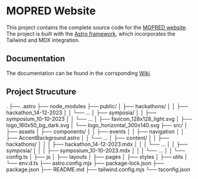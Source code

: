 # MOPRED Website

This project contains the complete source code for the [MOPRED website](https://mopred.uni-frankfurt.de/). 
The project is built with the [Astro framework](https://astro.build/), which incorporates the Tailwind and MDX integration.

## Documentation

The documentation can be found in the corrsponding [Wiki](https://github.com/SchulzLab/MOPRED-website/wiki/Home).

## Project Strucuture

.
├── .astro
├── node_modules
├── public/
│   ├── hackathons/
│   │   ├── hackathon_14-12-2023
│   │   └── ...
│   ├── symposia/
│   │   ├── symposium_10-10-2023
│   │   └── ...
│   ├── favicon_128x128_light.svg
│   ├── logo_160x50_bg_dark.svg
│   └── logo_horizontal_300x140.svg
├── src/
│   ├── assets
│   ├── components/
│   │   ├── events
│   │   ├── navigation
│   │   ├── AccentBackground.astro
│   │   └── ...
│   ├── content/
│   │   ├── hackathons/
│   │   │   ├── hackathon_14-12-2023.mdx
│   │   │   └── ...
│   │   ├── symposia/
│   │   │   ├── symposium_10-10-2023.mdx
│   │   │   └── ...
│   │   └── config.ts
│   ├── js
│   ├── layouts
│   ├── pages
│   ├── styles
│   ├── utils
│   └── env.d.ts
├── astro.config.mjs
├── package-lock.json
├── package.json
├── README.md
├── tailwind.config.mjs
└── tsconfig.json
